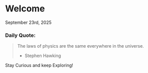 # Welcome

September 23rd, 2025

### Daily Quote:
> The laws of physics are the same everywhere in the universe.
> 	- Stephen Hawking

Stay Curious and keep Exploring!
